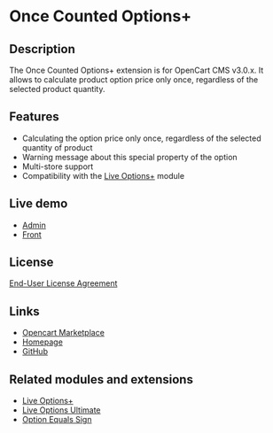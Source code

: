 # Once Counted Options+

## Description
The Once Counted Options+ extension is for OpenCart CMS v3.0.x. It allows to calculate product option price only once, regardless of the selected product quantity.

## Features
* Calculating the option price only once, regardless of the selected quantity of product
* Warning message about this special property of the option
* Multi-store support
* Compatibility with the [Live Options+](https://www.opencart.com/index.php?route=marketplace/extension/info&extension_id=36005) module

## Live demo
* [Admin](http://ocmod.freevar.com/oc3020/a/admin/index.php?route=extension/module/once_counted_options)
* [Front](http://ocmod.freevar.com/oc3020/a/mp3-players/ipod-shuffle)

## License
[End-User License Agreement](https://git.io/JfjkQ)

## Links
* [Opencart Marketplace](https://www.opencart.com/index.php?route=marketplace/extension/info&extension_id=38489)
* [Homepage](https://underr.space/en/notes/projects/project-0023.html)
* [GitHub](https://git.io/JfjUN)

## Related modules and extensions
* [Live Options+](https://www.opencart.com/index.php?route=marketplace/extension/info&extension_id=36005)
* [Live Options Ultimate](https://www.opencart.com/index.php?route=marketplace/extension/info&extension_id=35460)
* [Option Equals Sign](https://www.opencart.com/index.php?route=marketplace/extension/info&extension_id=34383)
